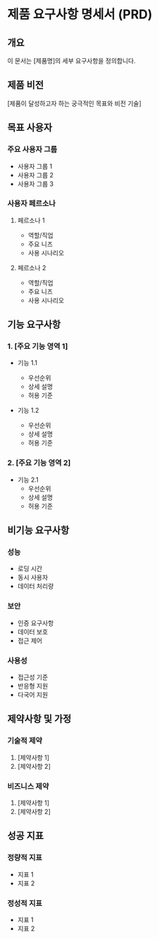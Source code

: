 # 제품 요구사항 명세서 (PRD)

## 개요

이 문서는 [제품명]의 세부 요구사항을 정의합니다.

## 제품 비전

[제품이 달성하고자 하는 궁극적인 목표와 비전 기술]

## 목표 사용자

### 주요 사용자 그룹

- 사용자 그룹 1
- 사용자 그룹 2
- 사용자 그룹 3

### 사용자 페르소나

1. 페르소나 1
   - 역할/직업
   - 주요 니즈
   - 사용 시나리오

2. 페르소나 2
   - 역할/직업
   - 주요 니즈
   - 사용 시나리오

## 기능 요구사항

### 1. [주요 기능 영역 1]

- 기능 1.1
  - 우선순위
  - 상세 설명
  - 허용 기준

- 기능 1.2
  - 우선순위
  - 상세 설명
  - 허용 기준

### 2. [주요 기능 영역 2]

- 기능 2.1
  - 우선순위
  - 상세 설명
  - 허용 기준

## 비기능 요구사항

### 성능

- 로딩 시간
- 동시 사용자
- 데이터 처리량

### 보안

- 인증 요구사항
- 데이터 보호
- 접근 제어

### 사용성

- 접근성 기준
- 반응형 지원
- 다국어 지원

## 제약사항 및 가정

### 기술적 제약

1. [제약사항 1]
2. [제약사항 2]

### 비즈니스 제약

1. [제약사항 1]
2. [제약사항 2]

## 성공 지표

### 정량적 지표

- 지표 1
- 지표 2

### 정성적 지표

- 지표 1
- 지표 2
